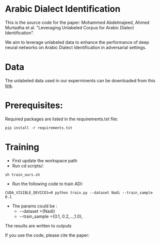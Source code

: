  
 # Arabic Dialect Identification 

 This is the source code for the paper: Mohammed Abdelmajeed, Ahmed Murtadha et al. "Leveraging Unlabeled Corpus for Arabic Dialect Identification". 
 
 We aim to leverage unlabeled data to enhance the performance of deep neural networks on Arabic Dialect Identification in adversarial settings.
 

# Data



The unlabeled data used in our experminents can be downloaded from this [link](https://drive.google.com/file/d/1NYm5CVXK7vqn-Nf8rnin-4iAxWeJcKVv/view?usp=sharing). 


# Prerequisites:
Required packages are listed in the requirements.txt file:

```
pip install -r requirements.txt
```
# Training
*  First update the workspace path
*  Run cd scripts/:
  ```
  sh train_ours.sh
  ```
  
*  Run the following code to train ADI:
```
CUDA_VISIBLE_DEVICES=0 python train.py --dataset Nadi --train_sample 0.1
```

- The params could be :
    - --dataset =\{Nadi\}
    - --train_sample ={0.1, 0.2,...,1.0},

The results are written to outputs



If you use the code,  please cite the paper: 
 ```
```
